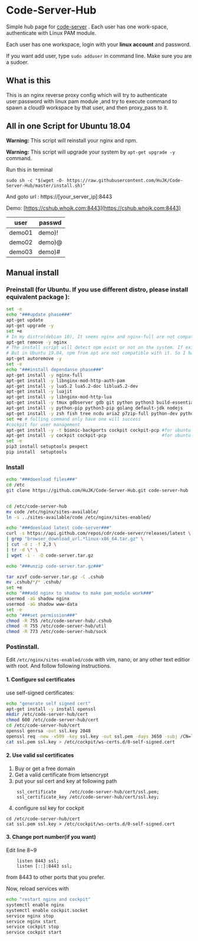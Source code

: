 # Code-Server-Hub
Simple hub page for [code-server](https://github.com/cdr/code-server) . Each user has one work-space, authenticate with Linux PAM module.

Each user has one workspace, login with your **linux account** and password.

If you want add user, type ```sudo adduser``` in command line. Make sure you are a sudoer.

## What is this
This is an nginx reverse proxy config which will try to authenticate user:password with linux pam module ,and try to execute command to spawn a cloud9 workspace by that user, and then proxy_pass to it.

## All in one Script for Ubuntu 18.04
**Warning:** This script will reinstall your nginx and npm.

**Warning:** This script will upgrade your system by ```apt-get upgrade -y``` command.

Run this in terminal

```sudo sh -c "$(wget -O- https://raw.githubusercontent.com/HuJK/Code-Server-Hub/master/install.sh)"```

And goto url : https://\[your_server_ip\]:8443

Demo:
[https://cshub.whojk.com:8443](https://cshub.whojk.com:8443)

user|passwd
------|---------
demo01|demo)!
demo02|demo)@
demo03|demo)#


## Manual install 

### Preinstall (for Ubuntu. If you use different distro, please install equivalent package ): 
```bash
set -e
echo "###update phase###"
apt-get update
apt-get upgrade -y
set +e
# In my distro(debian 10), It seems nginx and nginx-full are not compatible. I have to remove nginx than I can install nginx-full.
apt-get remove -y nginx
# The install script will detect npm exist or not on the system. If exist, it will not use itself's npm
# But in Ubuntu 19.04, npm from apt are not compatible with it. So I have to remove first, and install back later.
apt-get autoremove -y
set -e
echo "###install dependanse phase###"
apt-get install -y nginx-full
apt-get install -y libnginx-mod-http-auth-pam
apt-get install -y lua5.2 lua5.2-doc liblua5.2-dev
apt-get install -y luajit
apt-get install -y libnginx-mod-http-lua
apt-get install -y tmux gdbserver gdb git python python3 build-essential wget libncurses-dev nodejs 
apt-get install -y python-pip python3-pip golang default-jdk nodejs 
apt-get install -y zsh fish tree ncdu aria2 p7zip-full python-dev python3-dev perl wget curl
set +e # folling command only have one will success
#cockpit for user management
apt-get install -y -t bionic-backports cockpit cockpit-pcp #for ubuntu 18.04
apt-get install -y cockpit cockpit-pcp                     #for ubuntu 19.04
set -e
pip3 install setuptools pexpect
pip install  setuptools
```

### Install

```bash
echo "###doenload files###"
cd /etc
git clone https://github.com/HuJK/Code-Server-Hub.git code-server-hub


cd /etc/code-server-hub
mv code /etc/nginx/sites-available/
ln -s ../sites-available/code /etc/nginx/sites-enabled/

echo "###doenload latest code-server###"
curl -s https://api.github.com/repos/cdr/code-server/releases/latest \
| grep "browser_download_url.*linux-x86_64.tar.gz" \
| cut -d : -f 2,3 \
| tr -d \" \
| wget -i - -O code-server.tar.gz

echo "###unzip code-server.tar.gz###"

tar xzvf code-server.tar.gz -C .cshub
mv .cshub/*/* .cshub/
set +e
echo "###add nginx to shadow to make pam_module work###"
usermod -aG shadow nginx
usermod -aG shadow www-data
set -e
echo "###set permission###"
chmod -R 755 /etc/code-server-hub/.cshub
chmod -R 755 /etc/code-server-hub/util
chmod -R 773 /etc/code-server-hub/sock
```

### Postinstall.

Edit ```/etc/nginx/sites-enabled/code``` with vim, nano, or any other text editior with root. And follow following instructions.

#### 1. Configure ssl certificates

use self-signed certificates:
```bash
echo "generate self signed cert"
apt-get install -y install openssl
mkdir /etc/code-server-hub/cert
chmod 600 /etc/code-server-hub/cert
cd /etc/code-server-hub/cert
openssl genrsa -out ssl.key 2048
openssl req -new -x509 -key ssl.key -out ssl.pem -days 3650 -subj /CN=localhost
cat ssl.pem ssl.key > /etc/cockpit/ws-certs.d/0-self-signed.cert
```

#### 2. Use valid ssl certificates

1. Buy or get a free domain
2. Get a valid certificate from letsencrypt
3. put your ssl cert and key at following path
```
    ssl_certificate     /etc/code-server-hub/cert/ssl.pem;
    ssl_certificate_key /etc/code-server-hub/cert/ssl.key;
```
4. configure ssl key for cockpit
```
cd /etc/code-server-hub/cert
cat ssl.pem ssl.key > /etc/cockpit/ws-certs.d/0-self-signed.cert
```

#### 3. Change port number(if you want)
Edit line 8~9
```
    listen 8443 ssl;
    listen [::]:8443 ssl;
``` 
from 8443 to other ports that you prefer.

Now, reload services with 
```bash
echo "restart nginx and cockpit"
systemctl enable nginx
systemctl enable cockpit.socket
service nginx stop
service nginx start
service cockpit stop
service cockpit start
```
